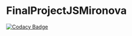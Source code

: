 # FinalProjectJSMironova

[![Codacy Badge](https://api.codacy.com/project/badge/Grade/d14fdbf25c9f4b83827007effaa73bab)](https://app.codacy.com/gh/WebHeroSchool/FinalProjectJSMironova?utm_source=github.com&utm_medium=referral&utm_content=WebHeroSchool/FinalProjectJSMironova&utm_campaign=Badge_Grade_Settings)